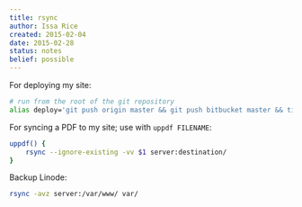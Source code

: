```yaml
---
title: rsync
author: Issa Rice
created: 2015-02-04
date: 2015-02-28
status: notes
belief: possible
---
```


For deploying my site:

```bash
# run from the root of the git repository
alias deploy='git push origin master && git push bitbucket master && time python3 generator/generator.py && rsync -e ssh -r --delete _site/ server:destination/'
```


For syncing a PDF to my site; use with `uppdf FILENAME`:

```bash
uppdf() {
    rsync --ignore-existing -vv $1 server:destination/
}
```

Backup Linode:

```bash
rsync -avz server:/var/www/ var/
```
